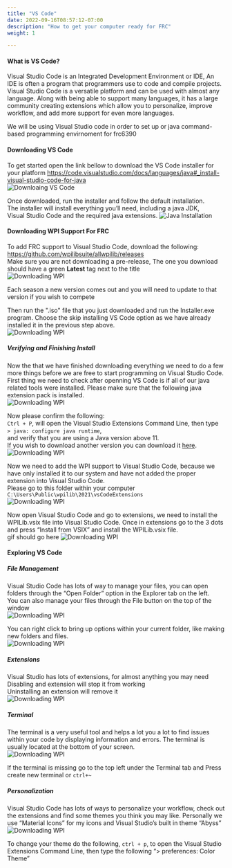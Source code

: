 ```yaml
---
title: "VS Code"
date: 2022-09-16T08:57:12-07:00
description: "How to get your computer ready for FRC"
weight: 1

---
```



#### What is VS Code?
Visual Studio Code is an Integrated Development Environment or IDE, An IDE is often a program that programmers use to code and compile projects. Visual Studio Code is a versatile platform and can be used with almost any language. Along with being able to support many languages, it has a large community creating extensions which allow you to personalize, improve workflow, and add more support for even more languages.

We will be using Visual Studio code in order to set up or java command-based programming envirnoment for frc6390

#### Downloading VS Code
To get started open the link bellow to download the VS Code installer for your platform
https://code.visualstudio.com/docs/languages/java#_install-visual-studio-code-for-java  
![Downloaing VS Code](/gifs/image4.gif?classes=border,shadow)

Once downloaded, run the installer and follow the default installation.  
The installer will install everything you’ll need, including a java JDK,  
Visual Studio Code and the required java extensions.
![Java Installation](/gifs/image3.gif?classes=border,shadow)

#### Downloading WPI Support For FRC 
To add FRC support to Visual Studio Code, download the following:   
https://github.com/wpilibsuite/allwpilib/releases  
Make sure you are not downloading a pre-release, The one you download should have a green **Latest** tag next to the title  
![Downloading WPI](/gifs/image13.gif?classes=border,shadow)

Each season a new version comes out and you will need to update to that version if you wish to compete  

Then run the ".iso" file that you just downloaded and run the Installer.exe program.
Choose the skip installing VS Code option as we have already installed it in the previous step above.  
![Downloading WPI](/gifs/image9.gif?classes=border,shadow)

##### Verifying and Finishing Install
Now the that we have finished downloading everything we need to do a few more things before we are free to start programming on Visual Studio Code. First thing we need to check after openning VS Code is if all of our java related tools were installed. Please make sure that the following java extension pack is installed.  
![Downloading WPI](/gifs/image16.gif?classes=border,shadow)

Now please confirm the following:  
`Ctrl + P`, will open the Visual Studio Extensions Command Line, then type   
`> java: configure java runtime`,   
and verify that you are using a Java version above 11.  
If you wish to download another version you can download it [here](https://adoptium.net/temurin/releases/?version=17).
![Downloading WPI](/gifs/image2.gif?classes=border,shadow)

Now we need to add the WPI support to Visual Studio Code, because we have only installed it to our system and have not added the proper extension into Visual Studio Code.  
Please go to this folder within your computer `C:\Users\Public\wpilib\2021\vsCodeExtensions`  
![Downloading WPI](/gifs/image17.gif?classes=border,shadow)


Now open Visual Studio Code and go to extensions, we need to install the WPILib.vsix file into Visual Studio Code. Once in extensions go to the 3 dots and press “Install from VSIX” and install the WPILib.vsix file.  
gif should go here 
![Downloading WPI](/gifs/image10.gif?classes=border,shadow)

#### Exploring VS Code 
##### File Management
Visual Studio Code has lots of way to manage your files, you can open folders through the “Open Folder” option in the Explorer tab on the left.  
You can also manage your files through the File button on the top of the window  
![Downloading WPI](/gifs/image14.gif?classes=border,shadow)

You can right click to bring up options within your current folder, like making new folders and files.   
![Downloading WPI](/gifs/image12.gif?classes=border,shadow)

##### Extensions
Visual Studio has lots of extensions, for almost anything you may need  
Disabling and extension will stop it from working  
Uninstalling an extension will remove it  
![Downloading WPI](/gifs/image7.gif?classes=border,shadow)

##### Terminal
The terminal is a very useful tool and helps a lot you a lot to find issues within your code by displaying information and errors. The terminal is usually located at the bottom of your screen.  
![Downloading WPI](/gifs/image5.gif?classes=border,shadow)

If the terminal is missing go to the top left under the Terminal tab and Press create new terminal or `ctrl+~`  

##### Personalization
Visual Studio Code has lots of ways to personalize your workflow, check out the extensions and find some themes you think you may like.
Personally we use “Material Icons” for my icons and
Visual Studio’s built in theme “Abyss”
![Downloading WPI](/gifs/image11.png?classes=border,shadow)

To change your theme do the following, `ctrl + p`, to open the Visual Studio Extensions Command Line, then type the following “> preferences: Color Theme”


